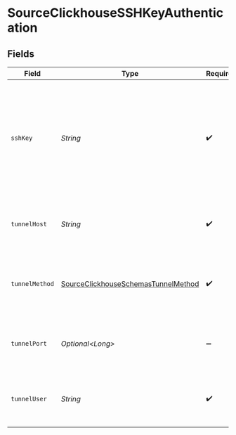 # SourceClickhouseSSHKeyAuthentication


## Fields

| Field                                                                                                               | Type                                                                                                                | Required                                                                                                            | Description                                                                                                         | Example                                                                                                             |
| ------------------------------------------------------------------------------------------------------------------- | ------------------------------------------------------------------------------------------------------------------- | ------------------------------------------------------------------------------------------------------------------- | ------------------------------------------------------------------------------------------------------------------- | ------------------------------------------------------------------------------------------------------------------- |
| `sshKey`                                                                                                            | *String*                                                                                                            | :heavy_check_mark:                                                                                                  | OS-level user account ssh key credentials in RSA PEM format ( created with ssh-keygen -t rsa -m PEM -f myuser_rsa ) |                                                                                                                     |
| `tunnelHost`                                                                                                        | *String*                                                                                                            | :heavy_check_mark:                                                                                                  | Hostname of the jump server host that allows inbound ssh tunnel.                                                    |                                                                                                                     |
| `tunnelMethod`                                                                                                      | [SourceClickhouseSchemasTunnelMethod](../../models/shared/SourceClickhouseSchemasTunnelMethod.md)                   | :heavy_check_mark:                                                                                                  | Connect through a jump server tunnel host using username and ssh key                                                |                                                                                                                     |
| `tunnelPort`                                                                                                        | *Optional\<Long>*                                                                                                   | :heavy_minus_sign:                                                                                                  | Port on the proxy/jump server that accepts inbound ssh connections.                                                 | 22                                                                                                                  |
| `tunnelUser`                                                                                                        | *String*                                                                                                            | :heavy_check_mark:                                                                                                  | OS-level username for logging into the jump server host.                                                            |                                                                                                                     |